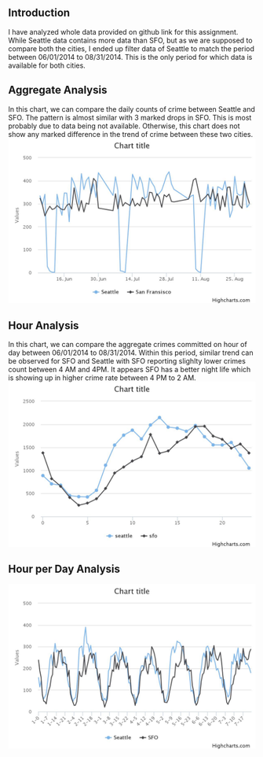 ## Introduction

I have analyzed whole data provided on github link for this assignment. While Seattle data contains more data than SFO,
but as we are supposed to compare both the cities, I ended up filter data of Seattle to match the period between 
06/01/2014 to 08/31/2014. This is the only period for which data is available for both cities. 


## Aggregate Analysis
In this chart, we can compare the daily counts of crime between Seattle and SFO. The pattern is almost similar with 3 marked drops in SFO. This is most probably due to data being not available. Otherwise, this chart does not show any marked difference in the trend of crime between these two cities. 
![Alt text](daily_pattern.jpg?raw=true "Optional Title")




## Hour Analysis
In this chart, we can compare the aggregate crimes committed on hour of day between 06/01/2014 to 08/31/2014. Within this period, similar trend can be observed for SFO and Seattle with SFO reporting slighlty lower crimes count between 4 AM and 4PM. It appears SFO has a better night life which is showing up in higher crime rate between 4 PM to 2 AM. 
![Alt text](hour.jpeg?raw=true "Optional Title")

## Hour per Day Analysis
![Alt text](day_hour.jpeg?raw=true "Optional Title")
